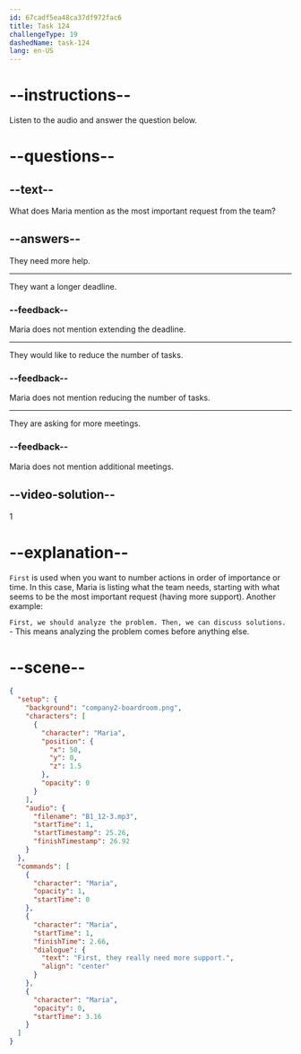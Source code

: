 ```yaml
---
id: 67cadf5ea48ca37df972fac6
title: Task 124
challengeType: 19
dashedName: task-124
lang: en-US
---
```


<!-- (Audio) Maria: First, they really need more support. -->

# --instructions--

Listen to the audio and answer the question below.  

# --questions--

## --text--

What does Maria mention as the most important request from the team?  

## --answers--

They need more help.  

---

They want a longer deadline.  

### --feedback--

Maria does not mention extending the deadline.

---

They would like to reduce the number of tasks.

### --feedback--

Maria does not mention reducing the number of tasks.  

---

They are asking for more meetings.  

### --feedback--

Maria does not mention additional meetings.

## --video-solution--

1  

# --explanation--

`First` is used when you want to number actions in order of importance or time. In this case, Maria is listing what the team needs, starting with what seems to be the most important request (having more support). Another example:

`First, we should analyze the problem. Then, we can discuss solutions.` - This means analyzing the problem comes before anything else.

# --scene--

```json
{
  "setup": {
    "background": "company2-boardroom.png",
    "characters": [
      {
        "character": "Maria",
        "position": {
          "x": 50,
          "y": 0,
          "z": 1.5
        },
        "opacity": 0
      }
    ],
    "audio": {
      "filename": "B1_12-3.mp3",
      "startTime": 1,
      "startTimestamp": 25.26,
      "finishTimestamp": 26.92
    }
  },
  "commands": [
    {
      "character": "Maria",
      "opacity": 1,
      "startTime": 0
    },
    {
      "character": "Maria",
      "startTime": 1,
      "finishTime": 2.66,
      "dialogue": {
        "text": "First, they really need more support.",
        "align": "center"
      }
    },
    {
      "character": "Maria",
      "opacity": 0,
      "startTime": 3.16
    }
  ]
}
```
